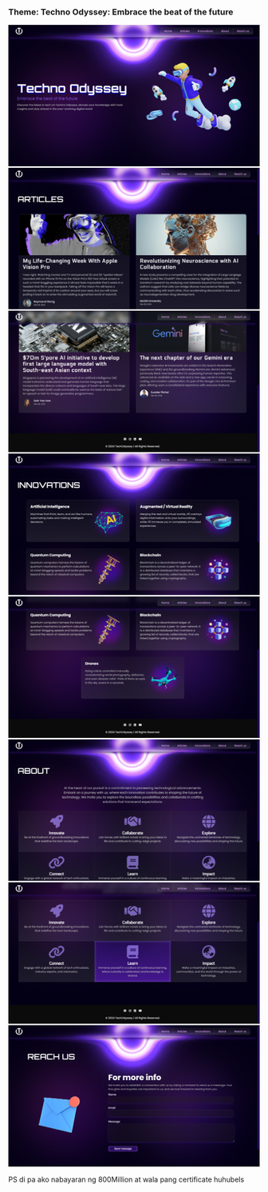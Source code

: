 ### Theme: Techno Odyssey: Embrace the beat of the future

<img src="/assets/screenshots/home.png" alt="home page" />
<img src="/assets/screenshots/article 1.png" alt="article page 1" />
<img src="/assets/screenshots/article 2.png" alt="article page 2" />
<img src="/assets/screenshots/innovations 1.png" alt="innovations page 1" />
<img src="/assets/screenshots/innovations 2.png" alt="innovations page 2" />
<img src="/assets/screenshots/about1.png" alt="about page 1" />
<img src="/assets/screenshots/about2.png" alt="about page 2" />
<img src="/assets/screenshots/reach.png" alt="reach us page" />


PS di pa ako nabayaran ng 800Million at wala pang certificate huhubels
